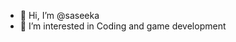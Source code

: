 - 👋 Hi, I’m @saseeka
- 🙂 I’m interested in Coding and game development

<!---
saseeka/saseeka is a ✨ special ✨ repository because its `README.md` (this file) appears on your GitHub profile.
You can click the Preview link to take a look at your changes.
--->
